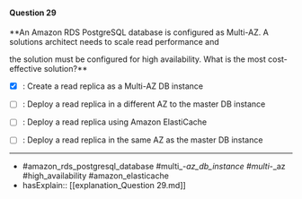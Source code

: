 #### Question  29

**An Amazon RDS PostgreSQL database is configured as Multi-AZ. A solutions architect needs to scale read performance and

the solution must be configured for high availability. What is the most cost-effective solution?**

- [x] :  Create a read replica as a Multi-AZ DB instance

- [ ] :  Deploy a read replica in a different AZ to the master DB instance

- [ ] :  Deploy a read replica using Amazon ElastiCache

- [ ] :  Deploy a read replica in the same AZ as the master DB instance

----

- #amazon_rds_postgresql_database #multi_-_az_db_instance #multi_-_az #high_availability #amazon_elasticache
- hasExplain:: [[explanation_Question  29.md]]
